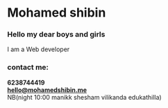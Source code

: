 # Mohamed shibin <br>
### Hello my dear boys and girls
I am a Web developer <br>
### contact me:
**6238744419** <br>
**hello@mohamedshibin.me** <br>
NB(night 10:00 manikk shesham vilikanda edukathilla)
